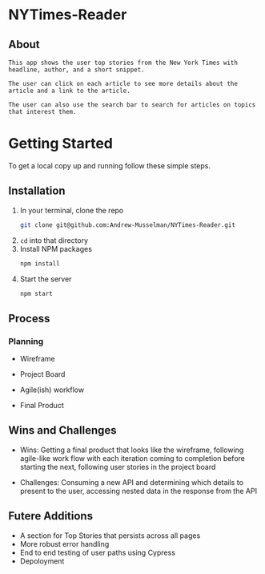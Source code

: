 # NYTimes-Reader

## About

    This app shows the user top stories from the New York Times with headline, author, and a short snippet. 
    
    The user can click on each article to see more details about the article and a link to the article.

    The user can also use the search bar to search for articles on topics that interest them.

# Getting Started
To get a local copy up and running follow these simple steps.

## Installation

1. In your terminal, clone the repo
   ```sh
   git clone git@github.com:Andrew-Musselman/NYTimes-Reader.git
   ```
2. `cd` into that directory
3. Install NPM packages
   ```sh
   npm install
   ```
4. Start the server
   ```sh
   npm start
   ``` 

## Process

### Planning
    
- Wireframe

- Project Board

- Agile(ish) workflow

- Final Product

## Wins and Challenges

- Wins: Getting a final product that looks like the wireframe, following agile-like work flow with each iteration coming to completion before starting the next, following user stories in the project board

- Challenges: Consuming a new API and determining which details to present to the user, accessing nested data in the response from the API

## Futere Additions

- A section for Top Stories that persists across all pages
- More robust error handling
- End to end testing of user paths using Cypress
- Depoloyment
